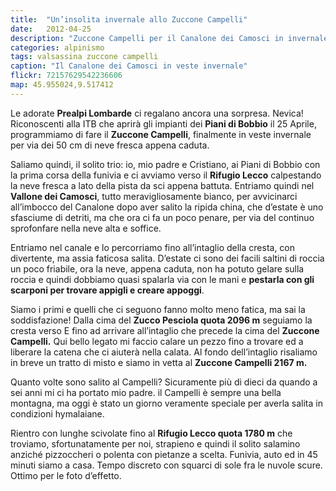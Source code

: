 ```yaml
---
title:  "Un’insolita invernale allo Zuccone Campelli"
date:   2012-04-25
description: "Zuccone Campelli per il Canalone dei Camosci in invernale"
categories: alpinismo
tags: valsassina zuccone campelli
caption: "Il Canalone dei Camosci in veste invernale"
flickr: 72157629542236606
map: 45.955024,9.517412
---
```


Le adorate **Prealpi Lombarde** ci regalano ancora una sorpresa. Nevica! Riconoscenti alla ITB che aprirà gli impianti dei **Piani di Bobbio** il 25 Aprile, programmiamo di fare il **Zuccone Campelli**, finalmente in veste invernale per via dei 50 cm di neve fresca appena caduta.

Saliamo quindi, il solito trio: io, mio padre e Cristiano, ai Piani di Bobbio con la prima corsa della funivia e ci avviamo verso il **Rifugio Lecco** calpestando la neve fresca a lato della pista da sci appena battuta. Entriamo quindi nel **Vallone dei Camosci**, tutto meravigliosamente bianco, per avvicinarci all’imbocco del Canalone dopo aver salito la ripida china, che d’estate è uno sfasciume di detriti, ma che ora ci fa un poco penare, per via del continuo sprofonfare nella neve alta e soffice.

Entriamo nel canale e lo percorriamo fino all’intaglio della cresta, con divertente, ma assia faticosa salita. D’estate ci sono dei facili saltini di roccia un poco friabile, ora la neve, appena caduta, non ha potuto gelare sulla roccia e quindi dobbiamo quasi spalarla via con le mani  e **pestarla con gli scarponi per trovare appigli e creare appoggi**.

Siamo i primi e quelli che ci seguono fanno molto meno fatica, ma sai la soddisfazione! Dalla cima del **Zucco Pesciola quota 2096 m** seguiamo la cresta verso E fino ad arrivare all’intaglio che precede la cima del **Zuccone Campelli.** Qui bello legato mi faccio calare un pezzo fino a trovare ed a liberare la catena che ci aiuterà nella calata. Al fondo dell’intaglio risaliamo in breve un tratto di misto e siamo in vetta al **Zuccone Campelli 2167 m.**

Quanto volte sono salito al Campelli? Sicuramente più di dieci da quando a sei anni mi ci ha portato mio padre. il Campelli è sempre una bella montagna, ma oggi è stato un giorno veramente speciale per averla salita in condizioni hymalaiane.

Rientro con lunghe scivolate fino al **Rifugio Lecco quota 1780 m** che troviamo, sfortunatamente per noi, strapieno e quindi il solito salamino anziché pizzoccheri o polenta con pietanze a scelta. Funivia, auto ed in 45 minuti siamo a casa. Tempo discreto con squarci di sole fra le nuvole scure. Ottimo per le foto d’effetto.


